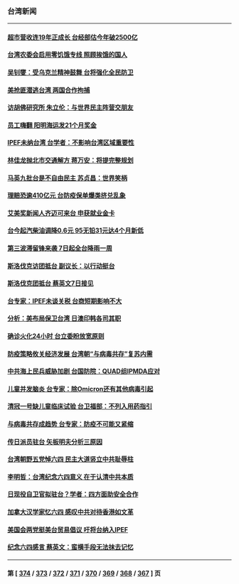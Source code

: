 ### 台湾新闻
---
#### [超市营收连19年正成长 台经部估今年破2500亿](../../pages/ncid1349361/n13753393.md) 
#### [台湾农委会启用零饥饿专线 照顾挨饿的国人](../../pages/ncid1349361/n13753299.md) 
#### [吴钊燮：受乌克兰精神鼓舞 台将强化全民防卫](../../pages/ncid1349361/n13753121.md) 
#### [美抢匪潜逃台湾 两国合作拘捕](../../pages/ncid1349361/n13752842.md) 
#### [访胡佛研究所 朱立伦：与世界民主阵营交朋友](../../pages/ncid1349361/n13752839.md) 
#### [员工嗨翻 阳明海运发21个月奖金](../../pages/ncid1349361/n13752848.md) 
#### [IPEF未纳台湾 台学者：不影响台湾区域重要性](../../pages/ncid1349361/n13752852.md) 
#### [林佳龙抛北市交通解方 蒋万安：将提完整规划](../../pages/ncid1349361/n13752845.md) 
#### [马英九批台是不自由民主 苏贞昌：世界笑柄](../../pages/ncid1349361/n13752841.md) 
#### [理赔恐逾410亿元 台防疫保单爆类挤兑乱象](../../pages/ncid1349361/n13752827.md) 
#### [艾美奖新闻人齐迈可来台 申获就业金卡](../../pages/ncid1349361/n13752832.md) 
#### [台今起汽柴油调降0.6元 95无铅31元达4个月新低](../../pages/ncid1349361/n13752831.md) 
#### [第三波滞留锋来袭 7日起全台降雨一周](../../pages/ncid1349361/n13752826.md) 
#### [斯洛伐克访团抵台 副议长：以行动挺台](../../pages/ncid1349361/n13752795.md) 
#### [斯洛伐克团抵台 蔡英文7日接见](../../pages/ncid1349361/n13752800.md) 
#### [台专家：IPEF未谈关税 台商短期影响不大](../../pages/ncid1349361/n13752803.md) 
#### [分析：美布局保卫台湾 日澳印韩各司其职](../../pages/ncid1349361/n13751378.md) 
#### [确诊火化24小时 台立委盼放宽原则](../../pages/ncid1349361/n13752797.md) 
#### [防疫策略攸关经济发展 台湾朝“与病毒共存”复苏内需](../../pages/ncid1349361/n13752784.md) 
#### [中共海上民兵威胁加剧 台国防院：QUAD组IPMDA应对](../../pages/ncid1349361/n13752787.md) 
#### [儿童并发脑炎 台专家：除Omicron还有其他病毒引起](../../pages/ncid1349361/n13752780.md) 
#### [清冠一号缺儿童临床试验 台卫福部：不列入用药指引](../../pages/ncid1349361/n13752779.md) 
#### [与病毒共存成趋势 台专家：防疫不可能又紧缩](../../pages/ncid1349361/n13752782.md) 
#### [传日派员驻台 矢板明夫分析三原因](../../pages/ncid1349361/n13752769.md) 
#### [台湾朝野五党悼六四 民主大道竖立中共耻辱柱](../../pages/ncid1349361/n13752421.md) 
#### [李明哲：台湾纪念六四意义 在于认清中共本质](../../pages/ncid1349361/n13752394.md) 
#### [日现役自卫官拟驻台？学者：四方面助安全合作](../../pages/ncid1349361/n13752307.md) 
#### [加拿大汉学家忆六四 感叹中共对待香港如文革](../../pages/ncid1349361/n13752210.md) 
#### [美国会两党挺美台贸易倡议 吁将台纳入IPEF](../../pages/ncid1349361/n13752060.md) 
#### [纪念六四感言 蔡英文：蛮横手段无法抹去记忆](../../pages/ncid1349361/n13752135.md) 

---
#### 第 [ [374](./374.md) / [373](./373.md) / [372](./372.md) / [371](./371.md) / [370](./370.md) / [369](./369.md) / [368](./368.md) / [367](./367.md) ] 页
